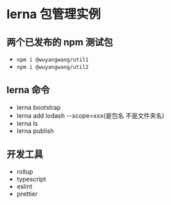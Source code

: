 # lerna 包管理实例

## 两个已发布的 npm 测试包

- `npm i @wuyangwang/util1`
- `npm i @wuyangwang/util2`

## lerna 命令

- lerna bootstrap
- lerna add lodash --scope=xxx(是包名 不是文件夹名)
- lerna ls
- lerna publish

## 开发工具

- rollup
- typescript
- eslint
- prettier
